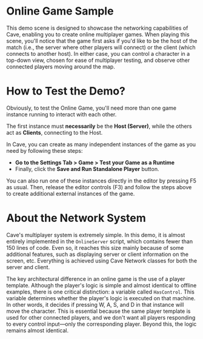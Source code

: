 # Online Game Sample
This demo scene is designed to showcase the networking capabilities of Cave, enabling you to create online multiplayer games. When playing this scene, you'll notice that the game first asks if you'd like to be the host of the match (i.e., the server where other players will connect) or the client (which connects to another host). In either case, you can control a character in a top-down view, chosen for ease of multiplayer testing, and observe other connected players moving around the map.

# How to Test the Demo?
<div class="green">
Obviously, to test the Online Game, you'll need more than one game instance running to interact with each other.
</div>

The first instance must **necessarily** be the **Host (Server)**, while the others act as **Clients**, connecting to the Host.

In Cave, you can create as many independent instances of the game as you need by following these steps: 
- **Go to the Settings Tab > Game > Test your Game as a Runtime** 
- Finally, click the **Save and Run Standalone Player** button.

You can also run one of these instances directly in the editor by pressing F5 as usual. Then, release the editor controls (F3) and follow the steps above to create additional external instances of the game.

# About the Network System
Cave's multiplayer system is extremely simple. In this demo, it is almost entirely implemented in the `OnlineServer` script, which contains fewer than 150 lines of code. Even so, it reaches this size mainly because of some additional features, such as displaying server or client information on the screen, etc. Everything is achieved using Cave Network classes for both the server and client.

The key architectural difference in an online game is the use of a player template. Although the player's logic is simple and almost identical to offline examples, there is one critical distinction: a variable called `HasControl`. This variable determines whether the player's logic is executed on that machine. In other words, it decides if pressing W, A, S, and D in that instance will move the character. This is essential because the same player template is used for other connected players, and we don't want all players responding to every control input—only the corresponding player. Beyond this, the logic remains almost identical.
